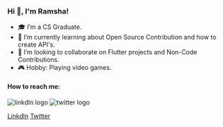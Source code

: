 ### Hi 👋, I'm Ramsha!


- 🎓 I’m a CS Graduate.
- 🌱 I’m currently learning about Open Source Contribution and how to create API's.
- 👯 I’m looking to collaborate on Flutter projects and Non-Code Contributions.
- 🎮 Hobby: Playing video games.

#### How to reach me:
![linkdln logo](https://user-images.githubusercontent.com/80584980/195365300-8d9fbe09-f6a0-47c6-a592-8ad5dba6b98c.png) ![twitter logo](https://user-images.githubusercontent.com/80584980/195367110-a623d2f6-8aba-4fc8-8b42-14e47c449045.png)

[Linkdln](https://linkedin.com/in/ramsha-urooj-flutter-expert)
[Twitter](https://twitter.com/TheLazyThrills)

